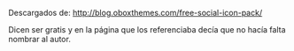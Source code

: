 Descargados de: http://blog.oboxthemes.com/free-social-icon-pack/

Dicen ser gratis y en la página que los referenciaba decía que no hacía falta nombrar al autor.
